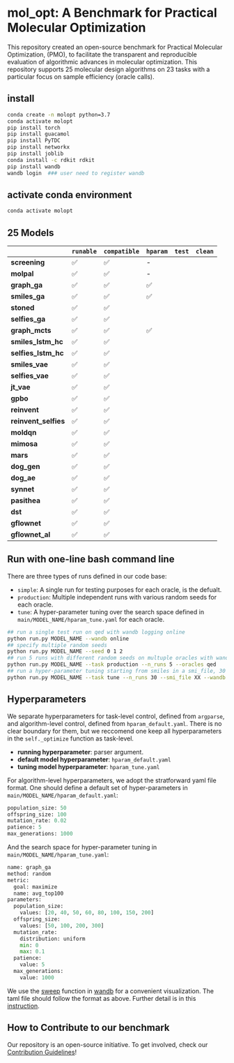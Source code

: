 # mol_opt: A Benchmark for Practical Molecular Optimization

This repository created an open-source benchmark for Practical Molecular Optimization, (PMO), to facilitate the transparent and reproducible evaluation of algorithmic advances in molecular optimization. This repository supports 25 molecular design algorithms on 23 tasks with a particular focus on sample efficiency (oracle calls). 



## install 

```bash
conda create -n molopt python=3.7
conda activate molopt 
pip install torch 
pip install guacamol 
pip install PyTDC 
pip install networkx 
pip install joblib 
conda install -c rdkit rdkit 
pip install wandb   
wandb login  ### user need to register wandb
```

<!-- pip install nltk: only for smiles_ga  -->

## activate conda environment 

```bash
conda activate molopt 
```



## 25 Models

|                    | `runable` | `compatible` | `hparam` | `test` | `clean` |
|--------------------|-----------|--------------|----------|--------|---------|
| **screening**      | ✅        | ✅           | -        |        |         |
| **molpal**         | ✅        | ✅           | -        |        |         |
| **graph\_ga**      | ✅        | ✅           | ✅       |        |         |
| **smiles\_ga**     | ✅        | ✅           | ✅       |        |         |
| **stoned**         | ✅        | ✅           |          |        |         |
| **selfies\_ga**    | ✅        | ✅           |          |        |         |
| **graph\_mcts**    | ✅        | ✅           | ✅       |        |         |
| **smiles\_lstm\_hc**   | ✅    | ✅           |          |        |         |
| **selfies\_lstm\_hc**  | ✅    | ✅           |          |        |         |
| **smiles\_vae**    | ✅        | ✅           |          |        |         |
| **selfies\_vae**   | ✅        | ✅           |          |        |         |
| **jt\_vae**        | ✅        | ✅           |          |        |         |
| **gpbo**           | ✅        | ✅           |          |        |         |
| **reinvent**       | ✅        | ✅           |          |        |         |
| **reinvent\_selfies** | ✅     | ✅           |          |        |         |
| **moldqn**         | ✅        | ✅           |          |        |         |
| **mimosa**         | ✅        | ✅           |          |        |         |
| **mars**           | ✅        | ✅           |          |        |         |
| **dog\_gen**       | ✅        | ✅           |          |        |         |
| **dog\_ae**        | ✅        | ✅           |          |        |         |
| **synnet**         | ✅        | ✅           |          |        |         |
| **pasithea**       | ✅        | ✅           |          |        |         |
| **dst**            | ✅        | ✅           |          |        |         |
| **gflownet**       | ✅        | ✅           |          |        |         |
| **gflownet\_al**   | ✅        | ✅           |          |        |         ||


## Run with one-line bash command line

There are three types of runs defined in our code base: 
* `simple`: A single run for testing purposes for each oracle, is the defualt.
* `production`: Multiple independent runs with various random seeds for each oracle.
* `tune`: A hyper-parameter tuning over the search space defined in `main/MODEL_NAME/hparam_tune.yaml` for each oracle.

```bash
## run a single test run on qed with wandb logging online
python run.py MODEL_NAME --wandb online
## specify multiple random seeds 
python run.py MODEL_NAME --seed 0 1 2 
## run 5 runs with different random seeds on multuple oracles with wandb logging offline
python run.py MODEL_NAME --task production --n_runs 5 --oracles qed 
## run a hyper-parameter tuning starting from smiles in a smi_file, 30 runs in total without wandb logging
python run.py MODEL_NAME --task tune --n_runs 30 --smi_file XX --wandb disabled --other_args XX 
```


## Hyperparameters

We separate hyperparameters for task-level control, defined from `argparse`, and algorithm-level control, defined from `hparam_default.yaml`. There is no clear boundary for them, but we reccomend one keep all hyperparameters in the `self._optimize` function as task-level. 

* **running hyperparameter**: parser argument. 
* **default model hyperparameter**: `hparam_default.yaml`
* **tuning model hyperparameter**: `hparam_tune.yaml` 

For algorithm-level hyperparameters, we adopt the stratforward yaml file format. One should define a default set of hyper-parameters in `main/MODEL_NAME/hparam_default.yaml`:

```python
population_size: 50
offspring_size: 100
mutation_rate: 0.02
patience: 5
max_generations: 1000
```

And the search space for hyper-parameter tuning in `main/MODEL_NAME/hparam_tune.yaml`:

```python
name: graph_ga
method: random
metric:
  goal: maximize
  name: avg_top100
parameters:
  population_size:
    values: [20, 40, 50, 60, 80, 100, 150, 200]
  offspring_size:
    values: [50, 100, 200, 300]
  mutation_rate:
    distribution: uniform
    min: 0
    max: 0.1
  patience:
    value: 5
  max_generations:
    value: 1000
```

We use the [sweep](https://docs.wandb.ai/guides/sweeps) function in [wandb](https://docs.wandb.ai) for a convenient visualization. The taml file should follow the format as above. Further detail is in this [instruction](https://docs.wandb.ai/guides/sweeps/configuration).



## How to Contribute to our benchmark

Our repository is an open-source initiative. To get involved, check our [Contribution Guidelines](CONTRIBUTE.md)!









